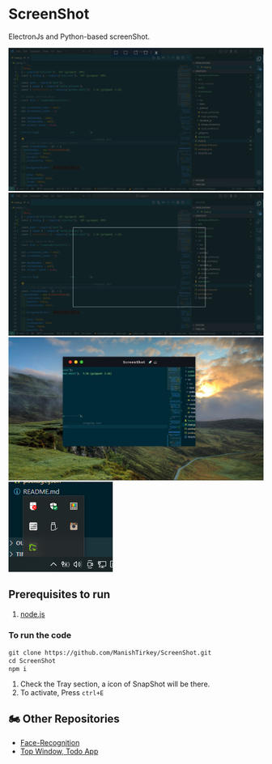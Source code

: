 # ScreenShot

ElectronJs and Python-based screenShot.

![](https://github.com/ManishTirkey/ScreenShot/blob/v1.0.0/Screenshots/3.png)
![](https://github.com/ManishTirkey/ScreenShot/blob/v1.0.0/Screenshots/2.png)
![](https://github.com/ManishTirkey/ScreenShot/blob/v1.0.0/Screenshots/1.png)
![Tray](https://github.com/ManishTirkey/ScreenShot/blob/v1.0.0/Screenshots/Tray.png)

## Prerequisites to run 
1. [node.js](https://nodejs.org/dist/v22.14.0/node-v22.14.0-x64.msi)


### To run the code
```
git clone https://github.com/ManishTirkey/ScreenShot.git
cd ScreenShot
npm i
```

1. Check the Tray section, a icon of SnapShot will be there.
2. To activate, Press ```ctrl+E```

## :motorcycle: Other Repositories
- [Face-Recognition](https://github.com/ManishTirkey/Face-Recognition-for-Attendance)
- [Top Window, Todo App](https://github.com/ManishTirkey/Todo-Application)
